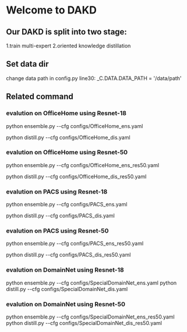 # Welcome to DAKD
## Our DAKD is split into two stage:
1.train  multi-expert
2.oriented knowledge distillation

## Set data dir
change data path in config.py line30:
_C.DATA.DATA_PATH = '/data/path'

## Related command

### evalution on OfficeHome using Resnet-18
python ensemble.py --cfg configs/OfficeHome_ens.yaml  

python distill.py --cfg configs/OfficeHome_dis.yaml 

### evalution on OfficeHome using Resnet-50 
python ensemble.py --cfg configs/OfficeHome_ens_res50.yaml  

python distill.py --cfg configs/OfficeHome_dis_res50.yaml

### evalution on PACS using Resnet-18 
python ensemble.py --cfg configs/PACS_ens.yaml  

python distill.py --cfg configs/PACS_dis.yaml

### evalution on PACS using Resnet-50 
python ensemble.py --cfg configs/PACS_ens_res50.yaml 
 
python distill.py --cfg configs/PACS_dis_res50.yaml


### evalution on DomainNet using Resnet-18 
python ensemble.py --cfg configs/SpecialDomainNet_ens.yaml
python distill.py --cfg configs/SpecialDomainNet_dis.yaml

### evalution on DomainNet using Resnet-50 
python ensemble.py --cfg configs/SpecialDomainNet_ens_res50.yaml
python distill.py --cfg configs/SpecialDomainNet_dis_res50.yaml